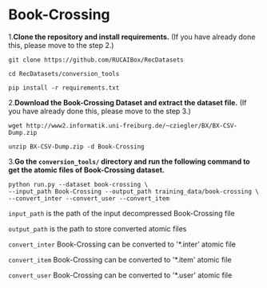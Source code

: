 # Book-Crossing

1.**Clone the repository and install requirements.**
(If you have already done this, please move to the step 2.)

```
git clone https://github.com/RUCAIBox/RecDatasets

cd RecDatasets/conversion_tools

pip install -r requirements.txt
```

2.**Download the Book-Crossing Dataset and extract the dataset file.**
(If you have already done this, please move to the step 3.)

```
wget http://www2.informatik.uni-freiburg.de/~cziegler/BX/BX-CSV-Dump.zip

unzip BX-CSV-Dump.zip -d Book-Crossing
```

3.**Go the ``conversion_tools/`` directory 
and run the following command to get the atomic files of Book-Crossing dataset.**

```
python run.py --dataset book-crossing \
--input_path Book-Crossing --output_path training_data/book-crossing \
--convert_inter --convert_user --convert_item
```

`input_path` is the path of the input decompressed Book-Crossing file

`output_path` is the path to store converted atomic files

 `convert_inter` Book-Crossing can be converted to '*.inter' atomic file

`convert_item` Book-Crossing can be converted to '*.item' atomic file

`convert_user` Book-Crossing can be converted to '*.user' atomic file

